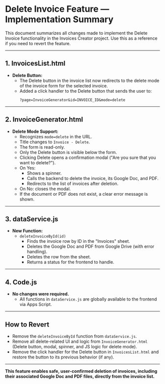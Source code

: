 # Delete Invoice Feature — Implementation Summary

This document summarizes all changes made to implement the Delete Invoice functionality in the Invoices Creator project. Use this as a reference if you need to revert the feature.

---

## 1. InvoicesList.html

- **Delete Button:**
  - The Delete button in the invoice list now redirects to the delete mode of the invoice form for the selected invoice.
  - Added a click handler to the Delete button that sends the user to:
    ```
    ?page=InvoiceGenerator&id=INVOICE_ID&mode=delete
    ```

---

## 2. InvoiceGenerator.html

- **Delete Mode Support:**
  - Recognizes `mode=delete` in the URL.
  - Title changes to `Invoice - Delete`.
  - The form is read-only.
  - Only the Delete button is visible below the form.
  - Clicking Delete opens a confirmation modal ("Are you sure that you want to delete?").
  - On Yes:
    - Shows a spinner.
    - Calls the backend to delete the invoice, its Google Doc, and PDF.
    - Redirects to the list of invoices after deletion.
  - On No: closes the modal.
  - If the document or PDF does not exist, a clear error message is shown.

---

## 3. dataService.js

- **New Function:**
  - `deleteInvoiceById(id)`
    - Finds the invoice row by ID in the "Invoices" sheet.
    - Deletes the Google Doc and PDF from Google Drive (with error handling).
    - Deletes the row from the sheet.
    - Returns a status for the frontend to handle.

---

## 4. Code.js

- **No changes were required.**
  - All functions in `dataService.js` are globally available to the frontend via Apps Script.

---

## How to Revert

- Remove the `deleteInvoiceById` function from `dataService.js`.
- Remove all delete-related UI and logic from `InvoiceGenerator.html` (Delete button, modal, spinner, and JS logic for delete mode).
- Remove the click handler for the Delete button in `InvoicesList.html` and restore the button to its previous behavior (if any).

---

**This feature enables safe, user-confirmed deletion of invoices, including their associated Google Doc and PDF files, directly from the invoice list.**

